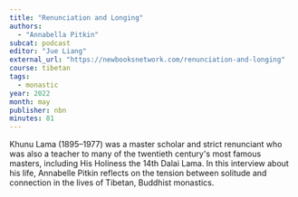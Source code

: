 ```yaml
---
title: "Renunciation and Longing"
authors:
  - "Annabella Pitkin"
subcat: podcast
editor: "Jue Liang"
external_url: "https://newbooksnetwork.com/renunciation-and-longing"
course: tibetan
tags:
  - monastic
year: 2022
month: may
publisher: nbn
minutes: 81
---
```


Khunu Lama (1895–1977) was a master scholar and strict renunciant who was also a teacher to many of the twentieth century's most famous masters, including His Holiness the 14th Dalai Lama. In this interview about his life, Annabelle Pitkin reflects on the tension between solitude and connection in the lives of Tibetan, Buddhist monastics.
